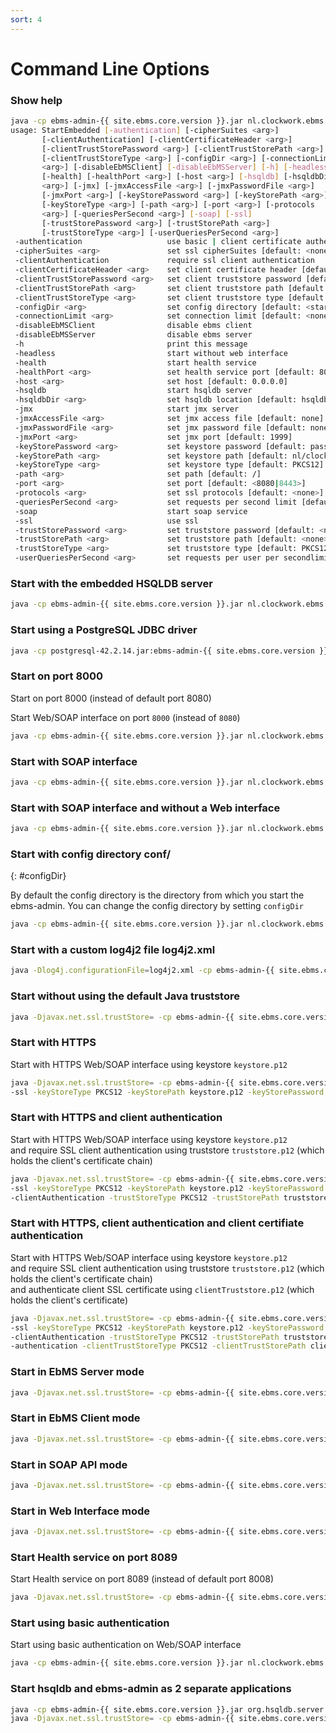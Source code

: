 ```yaml
---
sort: 4
---
```


# Command Line Options

### Show help

```sh
java -cp ebms-admin-{{ site.ebms.core.version }}.jar nl.clockwork.ebms.admin.StartEmbedded -h
usage: StartEmbedded [-authentication] [-cipherSuites <arg>]
       [-clientAuthentication] [-clientCertificateHeader <arg>]
       [-clientTrustStorePassword <arg>] [-clientTrustStorePath <arg>]
       [-clientTrustStoreType <arg>] [-configDir <arg>] [-connectionLimit
       <arg>] [-disableEbMSClient] [-disableEbMSServer] [-h] [-headless]
       [-health] [-healthPort <arg>] [-host <arg>] [-hsqldb] [-hsqldbDir
       <arg>] [-jmx] [-jmxAccessFile <arg>] [-jmxPasswordFile <arg>]
       [-jmxPort <arg>] [-keyStorePassword <arg>] [-keyStorePath <arg>]
       [-keyStoreType <arg>] [-path <arg>] [-port <arg>] [-protocols
       <arg>] [-queriesPerSecond <arg>] [-soap] [-ssl]
       [-trustStorePassword <arg>] [-trustStorePath <arg>]
       [-trustStoreType <arg>] [-userQueriesPerSecond <arg>]
 -authentication                   use basic | client certificate authentication
 -cipherSuites <arg>               set ssl cipherSuites [default: <none>]
 -clientAuthentication             require ssl client authentication
 -clientCertificateHeader <arg>    set client certificate header [default: <none>]
 -clientTrustStorePassword <arg>   set client truststore password [default: <none>]
 -clientTrustStorePath <arg>       set client truststore path [default: <none>]
 -clientTrustStoreType <arg>       set client truststore type [default: PKCS12]
 -configDir <arg>                  set config directory [default: <startup_directory>]
 -connectionLimit <arg>            set connection limit [default: <none>]
 -disableEbMSClient                disable ebms client
 -disableEbMSServer                disable ebms server
 -h                                print this message
 -headless                         start without web interface
 -health                           start health service
 -healthPort <arg>                 set health service port [default: 8008]
 -host <arg>                       set host [default: 0.0.0.0]
 -hsqldb                           start hsqldb server
 -hsqldbDir <arg>                  set hsqldb location [default: hsqldb]
 -jmx                              start jmx server
 -jmxAccessFile <arg>              set jmx access file [default: none]
 -jmxPasswordFile <arg>            set jmx password file [default: none]
 -jmxPort <arg>                    set jmx port [default: 1999]
 -keyStorePassword <arg>           set keystore password [default: password]
 -keyStorePath <arg>               set keystore path [default: nl/clockwork/ebms/keystore.p12]
 -keyStoreType <arg>               set keystore type [default: PKCS12]
 -path <arg>                       set path [default: /]
 -port <arg>                       set port [default: <8080|8443>]
 -protocols <arg>                  set ssl protocols [default: <none>]
 -queriesPerSecond <arg>           set requests per second limit [default: <none>]
 -soap                             start soap service
 -ssl                              use ssl
 -trustStorePassword <arg>         set truststore password [default: <none>]
 -trustStorePath <arg>             set truststore path [default: <none>]
 -trustStoreType <arg>             set truststore type [default: PKCS12]
 -userQueriesPerSecond <arg>       set requests per user per secondlimit [default: <none>]
```

### Start with the embedded HSQLDB server

```sh
java -cp ebms-admin-{{ site.ebms.core.version }}.jar nl.clockwork.ebms.admin.StartEmbedded -hsqldb
```

### Start using a PostgreSQL JDBC driver

```sh
java -cp postgresql-42.2.14.jar:ebms-admin-{{ site.ebms.core.version }}.jar nl.clockwork.ebms.admin.StartEmbedded
```

### Start on port 8000

Start on port 8000 (instead of default port 8080)

Start Web/SOAP interface on port `8000` (instead of `8080`)

```sh
java -cp ebms-admin-{{ site.ebms.core.version }}.jar nl.clockwork.ebms.admin.StartEmbedded -port 8000
```

### Start with SOAP interface

```sh
java -cp ebms-admin-{{ site.ebms.core.version }}.jar nl.clockwork.ebms.admin.StartEmbedded -soap
```

### Start with SOAP interface and without a Web interface

```sh
java -cp ebms-admin-{{ site.ebms.core.version }}.jar nl.clockwork.ebms.admin.StartEmbedded -soap -headless
```

### Start with config directory conf/
{: #configDir}

By default the config directory is the directory from which you start the ebms-admin. You can change the config directory by setting `configDir`

```sh
java -cp ebms-admin-{{ site.ebms.core.version }}.jar nl.clockwork.ebms.admin.StartEmbedded -configDir conf/
```

### Start with a custom log4j2 file log4j2.xml

```sh
java -Dlog4j.configurationFile=log4j2.xml -cp ebms-admin-{{ site.ebms.core.version }}.jar nl.clockwork.ebms.admin.StartEmbedded
```

### Start without using the default Java truststore

```sh
java -Djavax.net.ssl.trustStore= -cp ebms-admin-{{ site.ebms.core.version }}.jar nl.clockwork.ebms.admin.StartEmbedded
```

### Start with HTTPS

Start with HTTPS Web/SOAP interface using keystore `keystore.p12`

```sh
java -Djavax.net.ssl.trustStore= -cp ebms-admin-{{ site.ebms.core.version }}.jar nl.clockwork.ebms.admin.StartEmbedded \
-ssl -keyStoreType PKCS12 -keyStorePath keystore.p12 -keyStorePassword password
```

### Start with HTTPS and client authentication

Start with HTTPS Web/SOAP interface using keystore `keystore.p12`  
and require SSL client authentication using truststore `truststore.p12` (which holds the client's certificate chain)

```sh
java -Djavax.net.ssl.trustStore= -cp ebms-admin-{{ site.ebms.core.version }}.jar nl.clockwork.ebms.admin.StartEmbedded \
-ssl -keyStoreType PKCS12 -keyStorePath keystore.p12 -keyStorePassword password \
-clientAuthentication -trustStoreType PKCS12 -trustStorePath truststore.p12 -trustStorePassword password
```

### Start with HTTPS, client authentication and client certifiate authentication

Start with HTTPS Web/SOAP interface using keystore `keystore.p12`  
and require SSL client authentication using truststore `truststore.p12` (which holds the client's certificate chain)  
and authenticate client SSL certificate using `clientTruststore.p12` (which holds the client's certificate)

```sh
java -Djavax.net.ssl.trustStore= -cp ebms-admin-{{ site.ebms.core.version }}.jar nl.clockwork.ebms.admin.StartEmbedded \
-ssl -keyStoreType PKCS12 -keyStorePath keystore.p12 -keyStorePassword password \
-clientAuthentication -trustStoreType PKCS12 -trustStorePath truststore.p12 -trustStorePassword password \
-authentication -clientTrustStoreType PKCS12 -clientTrustStorePath clientTruststore.p12 -clientTrustStorePassword password
```

### Start in EbMS Server mode

```sh
java -Djavax.net.ssl.trustStore= -cp ebms-admin-{{ site.ebms.core.version }}.jar nl.clockwork.ebms.admin.StartEmbedded -headless -disableEbMSClient
```

### Start in EbMS Client mode

```sh
java -Djavax.net.ssl.trustStore= -cp ebms-admin-{{ site.ebms.core.version }}.jar nl.clockwork.ebms.admin.StartEmbedded -headless -disableEbMSServer
```

### Start in SOAP API mode

```sh
java -Djavax.net.ssl.trustStore= -cp ebms-admin-{{ site.ebms.core.version }}.jar nl.clockwork.ebms.admin.StartEmbedded -soap -headless -disableEbMSServer -disableEbMSClient
```

### Start in Web Interface mode

```sh
java -Djavax.net.ssl.trustStore= -cp ebms-admin-{{ site.ebms.core.version }}.jar nl.clockwork.ebms.admin.StartEmbedded -disableEbMSServer -disableEbMSClient
```

### Start Health service on port 8089

Start Health service on port 8089 (instead of default port 8008)

```sh
java -Djavax.net.ssl.trustStore= -cp ebms-admin-{{ site.ebms.core.version }}.jar nl.clockwork.ebms.admin.StartEmbedded -health -healthPort 8089
```

### Start using basic authentication

Start using basic authentication on Web/SOAP interface

```sh
java -cp ebms-admin-{{ site.ebms.core.version }}.jar nl.clockwork.ebms.admin.StartEmbedded -authentication
```

### Start hsqldb and ebms-admin as 2 separate applications

```sh
java -cp ebms-admin-{{ site.ebms.core.version }}.jar org.hsqldb.server.Server --database.0 file:hsqldb/ebms --dbname.0 ebms -port 9001
java -Djavax.net.ssl.trustStore= -cp ebms-admin-{{ site.ebms.core.version }}.jar nl.clockwork.ebms.admin.StartEmbedded -soap
```
